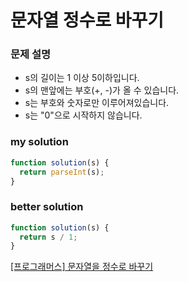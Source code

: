 # 문자열 정수로 바꾸기

### 문제 설명

- s의 길이는 1 이상 5이하입니다.
- s의 맨앞에는 부호(+, -)가 올 수 있습니다.
- s는 부호와 숫자로만 이루어져있습니다.
- s는 "0"으로 시작하지 않습니다.

### my solution

```javascript
function solution(s) {
  return parseInt(s);
}
```

### better solution

```javascript
function solution(s) {
  return s / 1;
}
```

[[프로그래머스] 문자열을 정수로 바꾸기](https://programmers.co.kr/learn/courses/30/lessons/12925?language=javascript)
